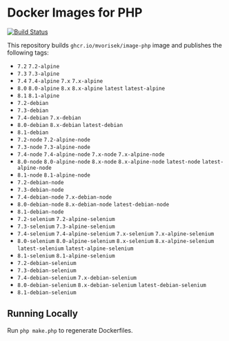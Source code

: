 # Docker Images for PHP

<a href="https://github.com/mvorisek/image-php/actions"><img src="https://github.com/mvorisek/image-php/workflows/CI/badge.svg" alt="Build Status"></a>

This repository builds `ghcr.io/mvorisek/image-php` image and publishes the following tags:

- `7.2` `7.2-alpine`
- `7.3` `7.3-alpine`
- `7.4` `7.4-alpine` `7.x` `7.x-alpine`
- `8.0` `8.0-alpine` `8.x` `8.x-alpine` `latest` `latest-alpine`
- `8.1` `8.1-alpine`
- `7.2-debian`
- `7.3-debian`
- `7.4-debian` `7.x-debian`
- `8.0-debian` `8.x-debian` `latest-debian`
- `8.1-debian`
- `7.2-node` `7.2-alpine-node`
- `7.3-node` `7.3-alpine-node`
- `7.4-node` `7.4-alpine-node` `7.x-node` `7.x-alpine-node`
- `8.0-node` `8.0-alpine-node` `8.x-node` `8.x-alpine-node` `latest-node` `latest-alpine-node`
- `8.1-node` `8.1-alpine-node`
- `7.2-debian-node`
- `7.3-debian-node`
- `7.4-debian-node` `7.x-debian-node`
- `8.0-debian-node` `8.x-debian-node` `latest-debian-node`
- `8.1-debian-node`
- `7.2-selenium` `7.2-alpine-selenium`
- `7.3-selenium` `7.3-alpine-selenium`
- `7.4-selenium` `7.4-alpine-selenium` `7.x-selenium` `7.x-alpine-selenium`
- `8.0-selenium` `8.0-alpine-selenium` `8.x-selenium` `8.x-alpine-selenium` `latest-selenium` `latest-alpine-selenium`
- `8.1-selenium` `8.1-alpine-selenium`
- `7.2-debian-selenium`
- `7.3-debian-selenium`
- `7.4-debian-selenium` `7.x-debian-selenium`
- `8.0-debian-selenium` `8.x-debian-selenium` `latest-debian-selenium`
- `8.1-debian-selenium`

## Running Locally

Run `php make.php` to regenerate Dockerfiles.
